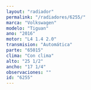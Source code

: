 ```yaml
---
layout: "radiador"
permalink: "/radiadores/6255/"
marca: "Volkswagen"
modelo: "Tiguan"
ano: "2016"
motor: "L4 1.4 2.0"
transmision: "Automática"
parte: "65015"
clima: "Con clima"
alto: "25 1/2"
ancho: "17 1/4"
observaciones: ""
id: "6255"
---
```


